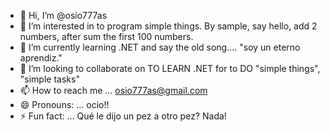 - 👋 Hi, I’m @osio777as
- 👀 I’m interested in to program simple things.  By sample, say hello, add 2 numbers, after sum the first 100 numbers.
- 🌱 I’m currently learning .NET  and say the old song.... "soy un eterno aprendiz."
- 💞️ I’m looking to collaborate on TO LEARN .NET for to DO "simple things", "simple tasks"
- 📫 How to reach me ... osio777as@gmail.com
- 😄 Pronouns: ...  ocio!!
- ⚡ Fun fact: ...  Qué le dijo un pez a otro pez? Nada!

<!---
osio777as/osio777as is a ✨ special ✨ repository because its `README.md` (this file) appears on your GitHub profile.
You can click the Preview link to take a look at your changes.
--->
